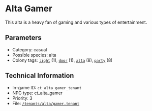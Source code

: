# Alta Gamer

This alta is a heavy fan of gaming and various types of entertainment.

## Parameters

- Category: casual
- Possible species: alta
- Colony tags: [`light`](https://ceterai.github.io/MyEnternia/Wiki/Tags/Light) (1), [`door`](https://ceterai.github.io/MyEnternia/Wiki/Tags/Door) (1), [`alta`](https://ceterai.github.io/MyEnternia/Wiki/Tags/Alta) (8), [`party`](https://ceterai.github.io/MyEnternia/Wiki/Tags/Party) (8)

## Technical Information

- In-game ID: `ct_alta_gamer_tenant`
- NPC type: ct_alta_gamer
- Priority: 3
- File: [`/tenants/alta/gamer.tenant`](https://github.com/Ceterai/Enternia/blob/main/tenants/alta/gamer.tenant)
